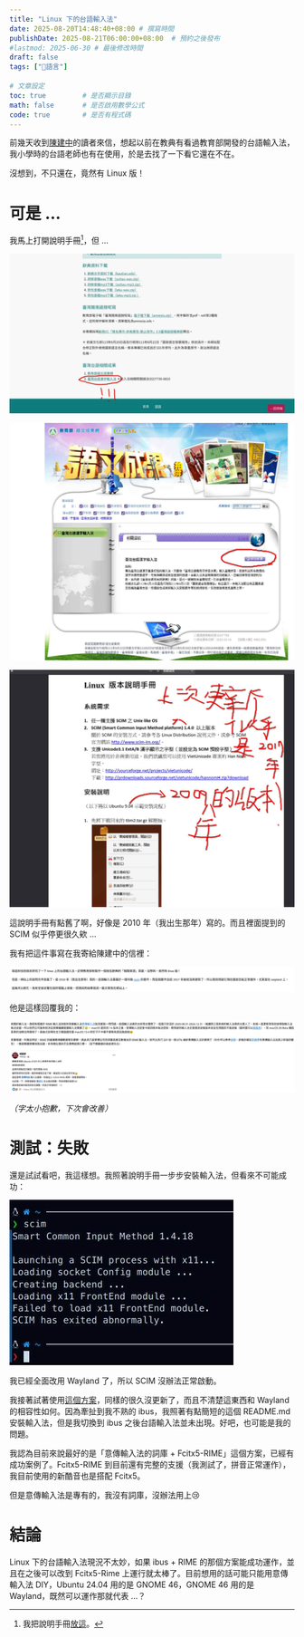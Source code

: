 ```yaml
---
title: "Linux 下的台語輸入法"
date: 2025-08-20T14:48:40+08:00 # 撰寫時間
publishDate: 2025-08-21T06:00:00+08:00  # 預約之後發布
#lastmod: 2025-06-30 # 最後修改時間
draft: false
tags: ["💬語言"]

# 文章設定
toc: true         # 是否顯示目錄
math: false       # 是否啟用數學公式
code: true        # 是否有程式碼
---
```


前幾天收到[陳建中](https://kiantiong.com)的讀者來信，想起以前在教典有看過教育部開發的台語輸入法，我小學時的台語老師也有在使用，於是去找了一下看它還在不在。

沒想到，不只還在，竟然有 Linux 版！

# 可是 ...

我馬上打開說明手冊[^1]，但 ...

![教典畫面](images/sutian.jpg)

![教育部的網站](images/edu.jpg)

![說明手冊](images/manual.jpg)

這說明手冊有點舊了啊，好像是 2010 年（我出生那年）寫的。而且裡面提到的 SCIM 似乎停更很久欸 ...

我有把這件事寫在我寄給陳建中的信裡：

![我寄的信](images/mine.jpg)

他是這樣回覆我的：

![陳建中的回信](images/kiantiong.jpg)

_（字太小抱歉，下次會改善）_

# 測試：失敗

還是試試看吧，我這樣想。我照著說明手冊一步步安裝輸入法，但看來不可能成功：

![SCIM failed](images/scim.jpg)

我已經全面改用 Wayland 了，所以 SCIM 沒辦法正常啟動。

我接著試著使用[這個方案](https://github.com/glll4678/rime-taigi)，同樣的很久沒更新了，而且不清楚這東西和 Wayland 的相容性如何。因為牽扯到我不熟的 ibus，我照著有點簡短的這個 README.md 安裝輸入法，但是我切換到 ibus 之後台語輸入法並未出現。好吧，也可能是我的問題。

我認為目前來說最好的是「意傳輸入法的詞庫 + Fcitx5-RIME」這個方案，已經有成功案例了。Fcitx5-RIME 到目前還有完整的支援（我測試了，拼音正常運作），我目前使用的新酷音也是搭配 Fcitx5。

但是意傳輸入法是專有的，我沒有詞庫，沒辦法用上😢

# 結論

Linux 下的台語輸入法現況不太妙，如果 ibus + RIME 的那個方案能成功運作，並且在之後可以改到 Fcitx5-Rime 上運行就太棒了。目前想用的話可能只能用意傳輸入法 DIY，Ubuntu 24.04 用的是 GNOME 46，GNOME 46 用的是 Wayland，既然可以運作那就代表 ...？

[^1]: 我把說明手冊[放這](https://language.moe.gov.tw/files/people_files/blgsujip%201131108.pdf)。
